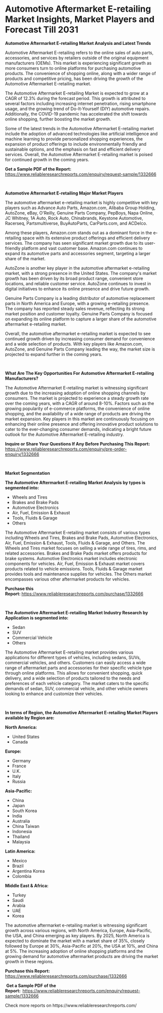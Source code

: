 <p><h1>Automotive Aftermarket E-retailing Market Insights, Market Players and Forecast Till 2031</h1></p><p><strong>Automotive Aftermarket E-retailing Market Analysis and Latest Trends</strong></p>
<p><p>Automotive Aftermarket E-retailing refers to the online sales of auto parts, accessories, and services by retailers outside of the original equipment manufacturers (OEMs). This market is experiencing significant growth as more consumers turn to online platforms for purchasing automotive products. The convenience of shopping online, along with a wider range of products and competitive pricing, has been driving the growth of the Automotive Aftermarket E-retailing market.</p><p>The Automotive Aftermarket E-retailing Market is expected to grow at a CAGR of 12.3% during the forecast period. This growth is attributed to several factors including increasing internet penetration, rising smartphone usage, and the growing trend of Do-It-Yourself (DIY) automotive repairs. Additionally, the COVID-19 pandemic has accelerated the shift towards online shopping, further boosting the market growth.</p><p>Some of the latest trends in the Automotive Aftermarket E-retailing market include the adoption of advanced technologies like artificial intelligence and machine learning to provide personalized shopping experiences, the expansion of product offerings to include environmentally friendly and sustainable options, and the emphasis on fast and efficient delivery services. Overall, the Automotive Aftermarket E-retailing market is poised for continued growth in the coming years.</p></p>
<p><strong>Get a Sample PDF of the Report:&nbsp;</strong> <a href="https://www.reliableresearchreports.com/enquiry/request-sample/1332666">https://www.reliableresearchreports.com/enquiry/request-sample/1332666</a></p>
<p>&nbsp;</p>
<p><strong>Automotive Aftermarket E-retailing Major Market Players</strong></p>
<p><p>The automotive aftermarket e-retailing market is highly competitive with key players such as Advance Auto Parts, Amazon.com, Alibaba Group Holding, AutoZone, eBay, O'Reilly, Genuine Parts Company, PepBoys, Napa Online, JC Whitney, 1A Auto, Rock Auto, Chinabrands, Keystone Automotive, Racerseq, Partsmultiverse, BuyAutoParts, CarParts.com, and ACDelco.</p><p>Among these players, Amazon.com stands out as a dominant force in the e-retailing space with its extensive product offerings and efficient delivery services. The company has seen significant market growth due to its user-friendly platform and vast customer base. Amazon.com continues to expand its automotive parts and accessories segment, targeting a larger share of the market.</p><p>AutoZone is another key player in the automotive aftermarket e-retailing market, with a strong presence in the United States. The company's market growth has been driven by its broad product range, convenient store locations, and reliable customer service. AutoZone continues to invest in digital initiatives to enhance its online presence and drive future growth.</p><p>Genuine Parts Company is a leading distributor of automotive replacement parts in North America and Europe, with a growing e-retailing presence. The company has reported steady sales revenue, reflecting its strong market position and customer loyalty. Genuine Parts Company is focused on expanding its online platform to capture a larger share of the automotive aftermarket e-retailing market.</p><p>Overall, the automotive aftermarket e-retailing market is expected to see continued growth driven by increasing consumer demand for convenience and a wide selection of products. With key players like Amazon.com, AutoZone, and Genuine Parts Company leading the way, the market size is projected to expand further in the coming years.</p></p>
<p>&nbsp;</p>
<p><strong>What Are The Key Opportunities For Automotive Aftermarket E-retailing Manufacturers?</strong></p>
<p><p>The Automotive Aftermarket E-retailing market is witnessing significant growth due to the increasing adoption of online shopping channels by consumers. The market is projected to experience a steady growth rate over the coming years, with a CAGR of around 8-10%. Factors such as the growing popularity of e-commerce platforms, the convenience of online shopping, and the availability of a wide range of products are driving the market expansion. Key players in this market are continuously focusing on enhancing their online presence and offering innovative product solutions to cater to the ever-changing consumer demands, indicating a bright future outlook for the Automotive Aftermarket E-retailing industry.</p></p>
<p><strong>Inquire or Share Your Questions If Any Before Purchasing This Report:</strong> <a href="https://www.reliableresearchreports.com/enquiry/pre-order-enquiry/1332666">https://www.reliableresearchreports.com/enquiry/pre-order-enquiry/1332666</a></p>
<p>&nbsp;</p>
<p><strong>Market Segmentation</strong></p>
<p><strong>The Automotive Aftermarket E-retailing Market Analysis by types is segmented into:</strong></p>
<p><ul><li>Wheels and Tires</li><li>Brakes and Brake Pads</li><li>Automotive Electronics</li><li>Air, Fuel, Emission & Exhaust</li><li>Tools, Fluids & Garage</li><li>Others</li></ul></p>
<p><p>The Automotive Aftermarket E-retailing market consists of various types including Wheels and Tires, Brakes and Brake Pads, Automotive Electronics, Air, Fuel, Emission & Exhaust, Tools, Fluids & Garage, and Others. The Wheels and Tires market focuses on selling a wide range of tires, rims, and related accessories. Brakes and Brake Pads market offers products for brake systems. Automotive Electronics market includes electronic components for vehicles. Air, Fuel, Emission & Exhaust market covers products related to vehicle emissions. Tools, Fluids & Garage market provides tools and maintenance supplies for vehicles. The Others market encompasses various other aftermarket products for vehicles.</p></p>
<p><strong>Purchase this Report:&nbsp;</strong><a href="https://www.reliableresearchreports.com/purchase/1332666">https://www.reliableresearchreports.com/purchase/1332666</a></p>
<p>&nbsp;</p>
<p><strong>The Automotive Aftermarket E-retailing Market Industry Research by Application is segmented into:</strong></p>
<p><ul><li>Sedan</li><li>SUV</li><li>Commercial Vehicle</li><li>Others</li></ul></p>
<p><p>The Automotive Aftermarket E-retailing market provides various applications for different types of vehicles, including sedans, SUVs, commercial vehicles, and others. Customers can easily access a wide range of aftermarket parts and accessories for their specific vehicle type through online platforms. This allows for convenient shopping, quick delivery, and a wide selection of products tailored to the needs and preferences of each vehicle category. The market caters to the specific demands of sedan, SUV, commercial vehicle, and other vehicle owners looking to enhance and customize their vehicles.</p></p>
<p>&nbsp;</p>
<p><strong>In terms of Region, the Automotive Aftermarket E-retailing Market Players available by Region are:</strong></p>
<p>
    <p> <strong> North America: </strong>
        <ul>
            <li>United States</li>
            <li>Canada</li>
        </ul>
        </p> 
    <p> <strong> Europe: </strong>
        <ul>
            <li>Germany</li>
            <li>France</li>
            <li>U.K.</li>
            <li>Italy</li>
            <li>Russia</li>
        </ul>
        </p> 
    <p> <strong> Asia-Pacific: </strong>
        <ul>
            <li>China</li>
            <li>Japan</li>
            <li>South Korea</li>
            <li>India</li>
            <li>Australia</li>
            <li>China Taiwan</li>
            <li>Indonesia</li>
            <li>Thailand</li>
            <li>Malaysia</li>
        </ul>
        </p> 
    <p> <strong> Latin America: </strong>
        <ul>
            <li>Mexico</li>
            <li>Brazil</li>
            <li>Argentina Korea</li>
            <li>Colombia</li>
        </ul>
        </p> 
    <p> <strong> Middle East & Africa: </strong>
        <ul>
            <li>Turkey</li>
            <li>Saudi</li>
            <li>Arabia</li>
            <li>UAE</li>
            <li>Korea</li>
        </ul>
    </p>
    </p>
<p><p>The automotive aftermarket e-retailing market is witnessing significant growth across various regions, with North America, Europe, Asia-Pacific, the USA, and China emerging as key players. By 2025, North America is expected to dominate the market with a market share of 35%, closely followed by Europe at 30%, Asia-Pacific at 20%, the USA at 10%, and China at 5%. The increasing adoption of online shopping platforms and the growing demand for automotive aftermarket products are driving the market growth in these regions.</p></p>
<p><strong>Purchase this Report: </strong><a href="https://www.reliableresearchreports.com/purchase/1332666">https://www.reliableresearchreports.com/purchase/1332666</a></p>
<p>&nbsp;<strong>Get a Sample PDF of the Report:&nbsp;&nbsp;</strong><a href="https://www.reliableresearchreports.com/enquiry/request-sample/1332666">https://www.reliableresearchreports.com/enquiry/request-sample/1332666</a></p>
<p><strong></strong></p>
<p>Check more reports on https://www.reliableresearchreports.com/</p>